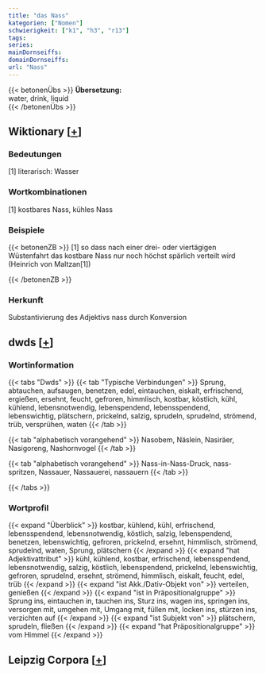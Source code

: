 ```yaml
---
title: "das Nass"
kategorien: ["Nomen"]
schwierigkeit: ["k1", "h3", "r13"]
tags:
series:
mainDornseiffs:
domainDornseiffs:
url: "Nass"
---
```


{{< betonenÜbs >}}
**Übersetzung:**  
water, drink, liquid  
{{< /betonenÜbs >}}

## Wiktionary [[+](https://de.wiktionary.org/wiki/Nass)]

### Bedeutungen
[1] literarisch: Wasser  

### Wortkombinationen
[1] kostbares Nass, kühles Nass  

### Beispiele
{{< betonenZB >}}
[1] so dass nach einer drei- oder viertägigen Wüstenfahrt das kostbare Nass nur noch höchst spärlich verteilt wird (Heinrich von Maltzan[1])  

{{< /betonenZB >}}
### Herkunft
Substantivierung des Adjektivs nass durch Konversion  



## dwds [[+](https://www.dwds.de/wb/Nass)]

### Wortinformation
{{< tabs "Dwds" >}}
{{< tab "Typische Verbindungen" >}}
Sprung, abtauchen, aufsaugen, benetzen, edel, eintauchen, eiskalt, erfrischend, ergießen, ersehnt, feucht, gefroren, himmlisch, kostbar, köstlich, kühl, kühlend, lebensnotwendig, lebenspendend, lebensspendend, lebenswichtig, plätschern, prickelnd, salzig, sprudeln, sprudelnd, strömend, trüb, versprühen, waten
{{< /tab >}}

{{< tab "alphabetisch vorangehend" >}}
Nasobem, Näslein, Nasiräer, Nasigoreng, Nashornvogel
{{< /tab >}}

{{< tab "alphabetisch vorangehend" >}}
Nass-in-Nass-Druck, nass-spritzen, Nassauer, Nassauerei, nassauern
{{< /tab >}}

{{< /tabs >}}

### Wortprofil
{{< expand "Überblick" >}} kostbar, kühlend, kühl, erfrischend, lebensspendend, lebensnotwendig, köstlich, salzig, lebenspendend, benetzen, lebenswichtig, gefroren, prickelnd, ersehnt, himmlisch, strömend, sprudelnd, waten, Sprung, plätschern {{< /expand >}}
{{< expand "hat Adjektivattribut" >}} kühl, kühlend, kostbar, erfrischend, lebensspendend, lebensnotwendig, salzig, köstlich, lebenspendend, prickelnd, lebenswichtig, gefroren, sprudelnd, ersehnt, strömend, himmlisch, eiskalt, feucht, edel, trüb {{< /expand >}}
{{< expand "ist Akk./Dativ-Objekt von" >}} verteilen, genießen {{< /expand >}}
{{< expand "ist in Präpositionalgruppe" >}} Sprung ins, eintauchen in, tauchen ins, Sturz ins, wagen ins, springen ins, versorgen mit, umgehen mit, Umgang mit, füllen mit, locken ins, stürzen ins, verzichten auf {{< /expand >}}
{{< expand "ist Subjekt von" >}} plätschern, sprudeln, fließen {{< /expand >}}
{{< expand "hat Präpositionalgruppe" >}} vom Himmel {{< /expand >}}

## Leipzig Corpora [[+](https://corpora.uni-leipzig.de/en/res?word=Nass&corpusId=deu_newscrawl-public_2018)]


